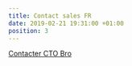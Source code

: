 ```yaml
---
title: Contact sales FR
date: 2019-02-21 19:31:00 +01:00
position: 3
---
```


<div class="btn-cta"><a href="contact-fr">Contacter CTO Bro</a></div>